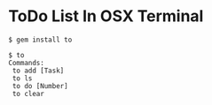 # ToDo List In OSX Terminal

```
$ gem install to

$ to
Commands:
 to add [Task]
 to ls
 to do [Number]
 to clear

```
